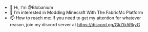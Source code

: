- 👋 Hi, I’m @Blobanium
- 👀 I’m interested in Modding Minecraft With The FabricMc Platform
- 📫 How to reach me: If you need to get my attention for whatever reason, join my discord server at https://discord.gg/GkZtk5RkyG

<!---
Blobanium/Blobanium is a ✨ special ✨ repository because its `README.md` (this file) appears on your GitHub profile.
You can click the Preview link to take a look at your changes.
--->

